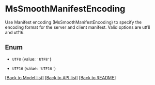 # MsSmoothManifestEncoding

Use Manifest encoding (MsSmoothManifestEncoding) to specify the encoding format for the server and client manifest. Valid options are utf8 and utf16.

## Enum

* `UTF8` (value: `'UTF8'`)

* `UTF16` (value: `'UTF16'`)

[[Back to Model list]](../README.md#documentation-for-models) [[Back to API list]](../README.md#documentation-for-api-endpoints) [[Back to README]](../README.md)


